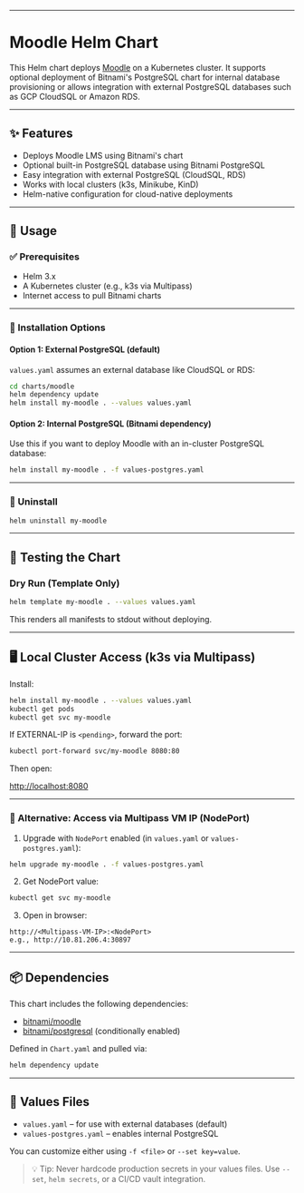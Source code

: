 
---


# Moodle Helm Chart

This Helm chart deploys [Moodle](https://moodle.org/) on a Kubernetes cluster. It supports optional deployment of Bitnami's PostgreSQL chart for internal database provisioning or allows integration with external PostgreSQL databases such as GCP CloudSQL or Amazon RDS.

---

## ✨ Features

- Deploys Moodle LMS using Bitnami's chart
- Optional built-in PostgreSQL database using Bitnami PostgreSQL
- Easy integration with external PostgreSQL (CloudSQL, RDS)
- Works with local clusters (k3s, Minikube, KinD)
- Helm-native configuration for cloud-native deployments

---

## 🚀 Usage

### ✅ Prerequisites

- Helm 3.x
- A Kubernetes cluster (e.g., k3s via Multipass)
- Internet access to pull Bitnami charts

---

### 🔧 Installation Options

#### Option 1: External PostgreSQL (default)

`values.yaml` assumes an external database like CloudSQL or RDS:

```bash
cd charts/moodle
helm dependency update
helm install my-moodle . --values values.yaml
```

#### Option 2: Internal PostgreSQL (Bitnami dependency)

Use this if you want to deploy Moodle with an in-cluster PostgreSQL database:

```bash
helm install my-moodle . -f values-postgres.yaml
```

---

### 🔁 Uninstall

```bash
helm uninstall my-moodle
```

---

## 🧪 Testing the Chart

### Dry Run (Template Only)

```bash
helm template my-moodle . --values values.yaml
```

This renders all manifests to stdout without deploying.

---

## 🖥️ Local Cluster Access (k3s via Multipass)

Install:

```bash
helm install my-moodle . --values values.yaml
kubectl get pods
kubectl get svc my-moodle
```

If EXTERNAL-IP is `<pending>`, forward the port:

```bash
kubectl port-forward svc/my-moodle 8080:80
```

Then open:

[http://localhost:8080](http://localhost:8080)

---

### 🔁 Alternative: Access via Multipass VM IP (NodePort)

1. Upgrade with `NodePort` enabled (in `values.yaml` or `values-postgres.yaml`):

```bash
helm upgrade my-moodle . -f values-postgres.yaml
```

2. Get NodePort value:

```bash
kubectl get svc my-moodle
```

3. Open in browser:

```
http://<Multipass-VM-IP>:<NodePort>
e.g., http://10.81.206.4:30897
```

---

## 📦 Dependencies

This chart includes the following dependencies:

* [bitnami/moodle](https://artifacthub.io/packages/helm/bitnami/moodle)
* [bitnami/postgresql](https://artifacthub.io/packages/helm/bitnami/postgresql) (conditionally enabled)

Defined in `Chart.yaml` and pulled via:

```bash
helm dependency update
```

---

## 🧾 Values Files

* `values.yaml` – for use with external databases (default)
* `values-postgres.yaml` – enables internal PostgreSQL

You can customize either using `-f <file>` or `--set key=value`.

> 💡 Tip: Never hardcode production secrets in your values files. Use `--set`, `helm secrets`, or a CI/CD vault integration.

